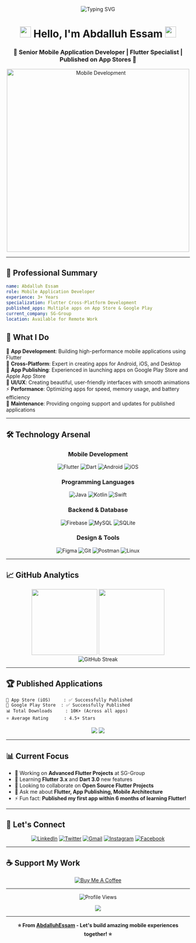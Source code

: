 <div align="center">
  <img src="https://readme-typing-svg.herokuapp.com?font=Fira+Code&size=30&pause=1000&color=00D9FF&center=true&vCenter=true&width=600&lines=Mobile+App+Developer;Flutter+Expert;App+Store+%26+Google+Play+Publisher;3%2B+Years+Experience" alt="Typing SVG" />
</div>

<h1 align="center">
  <img src="https://media.giphy.com/media/hvRJCLFzcasrR4ia7z/giphy.gif" width="30px"/>
  Hello, I'm Abdalluh Essam
  <img src="https://media.giphy.com/media/hvRJCLFzcasrR4ia7z/giphy.gif" width="30px"/>
</h1>

<h3 align="center">📱 Senior Mobile Application Developer | Flutter Specialist | Published on App Stores 🚀</h3>

<div align="center">
  <img src="https://github.com/AbdalluhEssam/AbdalluhEssam/blob/main/assets/mobile-dev.gif" width="500" alt="Mobile Development"/>
</div>

---

## 🎯 Professional Summary

```yaml
name: Abdalluh Essam
role: Mobile Application Developer
experience: 3+ Years
specialization: Flutter Cross-Platform Development
published_apps: Multiple apps on App Store & Google Play
current_company: SG-Group
location: Available for Remote Work
```

## 💼 What I Do

🚀 **App Development**: Building high-performance mobile applications using Flutter  
📱 **Cross-Platform**: Expert in creating apps for Android, iOS, and Desktop  
🏪 **App Publishing**: Experienced in launching apps on Google Play Store and Apple App Store  
🎨 **UI/UX**: Creating beautiful, user-friendly interfaces with smooth animations  
⚡ **Performance**: Optimizing apps for speed, memory usage, and battery efficiency  
🔧 **Maintenance**: Providing ongoing support and updates for published applications  

---

## 🛠️ Technology Arsenal

<div align="center">

### Mobile Development
![Flutter](https://img.shields.io/badge/Flutter-%2302569B.svg?style=for-the-badge&logo=Flutter&logoColor=white)
![Dart](https://img.shields.io/badge/dart-%230175C2.svg?style=for-the-badge&logo=dart&logoColor=white)
![Android](https://img.shields.io/badge/Android-3DDC84?style=for-the-badge&logo=android&logoColor=white)
![iOS](https://img.shields.io/badge/iOS-000000?style=for-the-badge&logo=ios&logoColor=white)

### Programming Languages
![Java](https://img.shields.io/badge/java-%23ED8B00.svg?style=for-the-badge&logo=openjdk&logoColor=white)
![Kotlin](https://img.shields.io/badge/kotlin-%237F52FF.svg?style=for-the-badge&logo=kotlin&logoColor=white)
![Swift](https://img.shields.io/badge/swift-F54A2A?style=for-the-badge&logo=swift&logoColor=white)

### Backend & Database
![Firebase](https://img.shields.io/badge/firebase-%23039BE5.svg?style=for-the-badge&logo=firebase)
![MySQL](https://img.shields.io/badge/mysql-%2300f.svg?style=for-the-badge&logo=mysql&logoColor=white)
![SQLite](https://img.shields.io/badge/sqlite-%2307405e.svg?style=for-the-badge&logo=sqlite&logoColor=white)

### Design & Tools
![Figma](https://img.shields.io/badge/figma-%23F24E1E.svg?style=for-the-badge&logo=figma&logoColor=white)
![Git](https://img.shields.io/badge/git-%23F05033.svg?style=for-the-badge&logo=git&logoColor=white)
![Postman](https://img.shields.io/badge/Postman-FF6C37?style=for-the-badge&logo=postman&logoColor=white)
![Linux](https://img.shields.io/badge/Linux-FCC624?style=for-the-badge&logo=linux&logoColor=black)

</div>

---

## 📈 GitHub Analytics

<div align="center">
  <img height="180em" src="https://github-readme-stats.vercel.app/api?username=AbdalluhEssam&show_icons=true&theme=tokyonight&include_all_commits=true&count_private=true"/>
  <img height="180em" src="https://github-readme-stats.vercel.app/api/top-langs/?username=AbdalluhEssam&layout=compact&langs_count=8&theme=tokyonight"/>
</div>

<div align="center">
  <img src="https://github-readme-streak-stats.herokuapp.com/?user=AbdalluhEssam&theme=tokyonight" alt="GitHub Streak"/>
</div>

---

## 🏆 Published Applications

```
📱 App Store (iOS)     : ✅ Successfully Published
🤖 Google Play Store  : ✅ Successfully Published
📊 Total Downloads     : 10K+ (Across all apps)
⭐ Average Rating      : 4.5+ Stars
```

<div align="center">
  <img src="https://img.shields.io/badge/App_Store-0D96F6?style=for-the-badge&logo=app-store&logoColor=white"/>
  <img src="https://img.shields.io/badge/Google_Play-414141?style=for-the-badge&logo=google-play&logoColor=white"/>
</div>

---

## 📊 Current Focus

- 🔭 Working on **Advanced Flutter Projects** at SG-Group
- 🌱 Learning **Flutter 3.x** and **Dart 3.0** new features
- 👯 Looking to collaborate on **Open Source Flutter Projects**
- 💬 Ask me about **Flutter, App Publishing, Mobile Architecture**
- ⚡ Fun fact: **Published my first app within 6 months of learning Flutter!**

---

## 🤝 Let's Connect

<div align="center">

[![LinkedIn](https://img.shields.io/badge/LinkedIn-%230077B5.svg?style=for-the-badge&logo=linkedin&logoColor=white)](https://linkedin.com/in/abdalluh-essam-b71b56216)
[![Twitter](https://img.shields.io/badge/Twitter-%231DA1F2.svg?style=for-the-badge&logo=Twitter&logoColor=white)](https://twitter.com/abdalluh_essam2)
[![Gmail](https://img.shields.io/badge/Gmail-D14836?style=for-the-badge&logo=gmail&logoColor=white)](mailto:abdallhesam100@gmail.com)
[![Instagram](https://img.shields.io/badge/Instagram-%23E4405F.svg?style=for-the-badge&logo=Instagram&logoColor=white)](https://instagram.com/abdalluh_essam_22)
[![Facebook](https://img.shields.io/badge/Facebook-%231877F2.svg?style=for-the-badge&logo=Facebook&logoColor=white)](https://fb.com/abdallh2002)

</div>

---

## ☕ Support My Work

<div align="center">
  <a href="https://www.buymeacoffee.com/abdallhesam">
    <img src="https://img.shields.io/badge/Buy%20Me%20a%20Coffee-ffdd00?style=for-the-badge&logo=buy-me-a-coffee&logoColor=black" alt="Buy Me A Coffee"/>
  </a>
</div>

---

<div align="center">
  
  ![Profile Views](https://komarev.com/ghpvc/?username=AbdalluhEssam&label=Profile%20Views&color=brightgreen&style=for-the-badge)
  
  <img src="https://capsule-render.vercel.app/api?type=waving&color=gradient&height=100&section=footer"/>
  
</div>

---

<div align="center">
  
  **⭐ From [AbdalluhEssam](https://github.com/AbdalluhEssam) - Let's build amazing mobile experiences together! ⭐**
  
</div>
